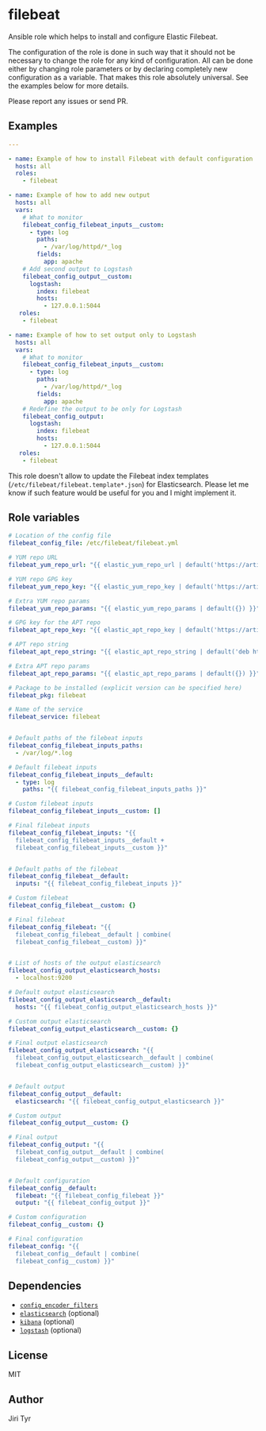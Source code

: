 filebeat
========

Ansible role which helps to install and configure Elastic Filebeat.

The configuration of the role is done in such way that it should not be necessary
to change the role for any kind of configuration. All can be done either by
changing role parameters or by declaring completely new configuration as a
variable. That makes this role absolutely universal. See the examples below for
more details.

Please report any issues or send PR.


Examples
--------

```yaml
---

- name: Example of how to install Filebeat with default configuration
  hosts: all
  roles:
    - filebeat

- name: Example of how to add new output
  hosts: all
  vars:
    # What to monitor
    filebeat_config_filebeat_inputs__custom:
      - type: log
        paths:
          - /var/log/httpd/*_log
        fields:
          app: apache
    # Add second output to Logstash
    filebeat_config_output__custom:
      logstash:
        index: filebeat
        hosts:
          - 127.0.0.1:5044
   roles:
    - filebeat

- name: Example of how to set output only to Logstash
  hosts: all
  vars:
    # What to monitor
    filebeat_config_filebeat_inputs__custom:
      - type: log
        paths:
          - /var/log/httpd/*_log
        fields:
          app: apache
    # Redefine the output to be only for Logstash
    filebeat_config_output:
      logstash:
        index: filebeat
        hosts:
          - 127.0.0.1:5044
   roles:
    - filebeat
```

This role doesn't allow to update the Filebeat index templates
(`/etc/filebeat/filebeat.template*.json`) for Elasticsearch. Please let me
know if such feature would be useful for you and I might implement it.


Role variables
--------------

```yaml
# Location of the config file
filebeat_config_file: /etc/filebeat/filebeat.yml

# YUM repo URL
filebeat_yum_repo_url: "{{ elastic_yum_repo_url | default('https://artifacts.elastic.co/packages/6.x/yum') }}"

# YUM repo GPG key
filebeat_yum_repo_key: "{{ elastic_yum_repo_key | default('https://artifacts.elastic.co/GPG-KEY-elasticsearch') }}"

# Extra YUM repo params
filebeat_yum_repo_params: "{{ elastic_yum_repo_params | default({}) }}"

# GPG key for the APT repo
filebeat_apt_repo_key: "{{ elastic_apt_repo_key | default('https://artifacts.elastic.co/GPG-KEY-elasticsearch') }}"

# APT repo string
filebeat_apt_repo_string: "{{ elastic_apt_repo_string | default('deb https://artifacts.elastic.co/packages/6.x/apt stable main') }}"

# Extra APT repo params
filebeat_apt_repo_params: "{{ elastic_apt_repo_params | default({}) }}"

# Package to be installed (explicit version can be specified here)
filebeat_pkg: filebeat

# Name of the service
filebeat_service: filebeat


# Default paths of the filebeat inputs
filebeat_config_filebeat_inputs_paths:
  - /var/log/*.log

# Default filebeat inputs
filebeat_config_filebeat_inputs__default:
  - type: log
    paths: "{{ filebeat_config_filebeat_inputs_paths }}"

# Custom filebeat inputs
filebeat_config_filebeat_inputs__custom: []

# Final filebeat inputs
filebeat_config_filebeat_inputs: "{{
  filebeat_config_filebeat_inputs__default +
  filebeat_config_filebeat_inputs__custom }}"


# Default paths of the filebeat
filebeat_config_filebeat__default:
  inputs: "{{ filebeat_config_filebeat_inputs }}"

# Custom filebeat
filebeat_config_filebeat__custom: {}

# Final filebeat
filebeat_config_filebeat: "{{
  filebeat_config_filebeat__default | combine(
  filebeat_config_filebeat__custom) }}"


# List of hosts of the output elasticsearch
filebeat_config_output_elasticsearch_hosts:
  - localhost:9200

# Default output elasticsearch
filebeat_config_output_elasticsearch__default:
  hosts: "{{ filebeat_config_output_elasticsearch_hosts }}"

# Custom output elasticsearch
filebeat_config_output_elasticsearch__custom: {}

# Final output elasticsearch
filebeat_config_output_elasticsearch: "{{
  filebeat_config_output_elasticsearch__default | combine(
  filebeat_config_output_elasticsearch__custom) }}"


# Default output
filebeat_config_output__default:
  elasticsearch: "{{ filebeat_config_output_elasticsearch }}"

# Custom output
filebeat_config_output__custom: {}

# Final output
filebeat_config_output: "{{
  filebeat_config_output__default | combine(
  filebeat_config_output__custom) }}"


# Default configuration
filebeat_config__default:
  filebeat: "{{ filebeat_config_filebeat }}"
  output: "{{ filebeat_config_output }}"

# Custom configuration
filebeat_config__custom: {}

# Final configuration
filebeat_config: "{{
  filebeat_config__default | combine(
  filebeat_config__custom) }}"
```


Dependencies
------------

- [`config_encoder_filters`](https://github.com/jtyr/ansible-config_encoder_filters)
- [`elasticsearch`](https://github.com/jtyr/ansible-elasticsearch) (optional)
- [`kibana`](https://github.com/jtyr/ansible-kibana) (optional)
- [`logstash`](https://github.com/jtyr/ansible-logstash) (optional)


License
-------

MIT


Author
------

Jiri Tyr
